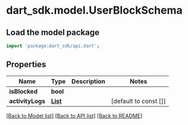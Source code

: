 # dart_sdk.model.UserBlockSchema

## Load the model package
```dart
import 'package:dart_sdk/api.dart';
```

## Properties
Name | Type | Description | Notes
------------ | ------------- | ------------- | -------------
**isBlocked** | **bool** |  | 
**activityLogs** | [**List<BlockActivityLog>**](BlockActivityLog.md) |  | [default to const []]

[[Back to Model list]](../README.md#documentation-for-models) [[Back to API list]](../README.md#documentation-for-api-endpoints) [[Back to README]](../README.md)


